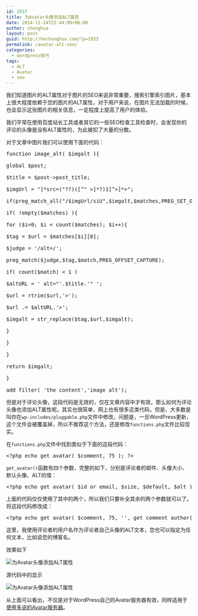 ```yaml
---
id: 2937
title: 为Avatar头像添加ALT属性
date: 2014-11-24T22:44:09+08:00
author: chonghua
layout: post
guid: http://hechonghua.com/?p=2933
permalink: /avatar-alt-seo/
categories:
  - wordpress技巧
tags:
  - ALT
  - Avatar
  - seo
---
```

我们知道图片的ALT属性对于图片的SEO来说非常重要，搜索引擎索引图片，基本上很大程度依赖于您的图片的ALT属性，对于用户来说，在图片无法加载的时候，也会显示这张图片的相关信息，一定程度上提高了用户的体验。

<!--more-->

我们平常在使用百度站长工具或者其它的一些SEO检查工具检查时，会发现你的评论的头像是没有ALT属性的，为此被扣了大量的分数。

对于文章中图片我们可以使用下面的代码：

<pre>function image_alt( $imgalt ){

global $post;

$title = $post-&gt;post_title;

$imgUrl = "]*src=("??)([^" &gt;]*?)1[^&gt;]*&gt;";

if(preg_match_all("/$imgUrl/siU",$imgalt,$matches,PREG_SET_ORDER)){

if( !empty($matches) ){

for ($i=0; $i &lt; count($matches); $i++){

$tag = $url = $matches[$i][0];

$judge = '/alt=/';

preg_match($judge,$tag,$match,PREG_OFFSET_CAPTURE);

if( count($match) &lt; 1 )

$altURL = ' alt="'.$title.'" ';

$url = rtrim($url,'&gt;');

$url .= $altURL.'&gt;';

$imgalt = str_replace($tag,$url,$imgalt);

}

}

}

return $imgalt;

}

add_filter( 'the_content','image_alt');</pre>

但是对于评论头像，这段代码是无效的，仅在文章内容中才有效，那么如何为评论头像也添加ALT属性呢。其实也很简单，网上也有很多这类代码，但是，大多数是叫你在`wp-includes/pluggable.php`文件中修改，问题是，一旦WordPress更新，这个文件会被覆盖掉，所以不推荐这个方法，还是修改`functions.php`文件比较现实。

在`functions.php`文件中找到类似于下面的这段代码：

<pre>&lt;?php echo get_avatar( $comment, 75 ); ?&gt;</pre>

`get_avatar()`函数有四个参数，完整的如下，分别是评论者的邮件、头像大小、默认头像、ALT的值：

<pre>&lt;?php echo get_avatar( $id_or_email, $size, $default, $alt ); ?&gt;</pre>

上面的代码仅仅使用了其中的两个，所以我们只要补全其余的两个参数就可以了。将这段代码修改成：

<pre>&lt;?php echo get_avatar( $comment, 75, '', get_comment_author() ); ?&gt;</pre>

这里，我使用评论者的用户名作为评论者自己头像的ALT文本，您也可以指定为任何文本，比如说您的博客名。

效果如下

![为Avatar头像添加ALT属性](http://chonghua-1251666171.cos.ap-shanghai.myqcloud.com/avataralt.png) 

源代码中的显示

![为Avatar头像添加ALT属性](http://chonghua-1251666171.cos.ap-shanghai.myqcloud.com/avataralt1.png) 

从上面可以看出，不仅是对于WordPress自己的Avatar服务器有效，同样适用于<a href="http://hechonghua.com/avatar-from-duoshuo/" target="_blank">使用多说的Avatar服务器</a>。